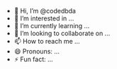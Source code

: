 - 👋 Hi, I’m @codedbda
- 👀 I’m interested in ...
- 🌱 I’m currently learning ...
- 💞️ I’m looking to collaborate on ...
- 📫 How to reach me ...
- 😄 Pronouns: ...
- ⚡ Fun fact: ...

<!---
codedbda/codedbda is a ✨ special ✨ repository because its `README.md` (this file) appears on your GitHub profile.
You can click the Preview link to take a look at your changes.
--->
